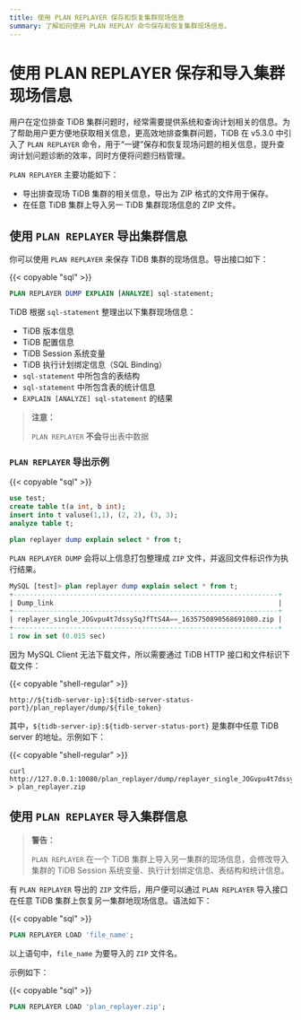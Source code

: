 ```yaml
---
title: 使用 PLAN REPLAYER 保存和恢复集群现场信息
summary: 了解如何使用 PLAN REPLAY 命令保存和恢复集群现场信息。
---
```


# 使用 PLAN REPLAYER 保存和导入集群现场信息

用户在定位排查 TiDB 集群问题时，经常需要提供系统和查询计划相关的信息。为了帮助用户更方便地获取相关信息，更高效地排查集群问题，TiDB 在 v5.3.0 中引入了 `PLAN REPLAYER` 命令，用于“一键”保存和恢复现场问题的相关信息，提升查询计划问题诊断的效率，同时方便将问题归档管理。

`PLAN REPLAYER` 主要功能如下：

- 导出排查现场 TiDB 集群的相关信息，导出为 ZIP 格式的文件用于保存。
- 在任意 TiDB 集群上导入另一 TiDB 集群现场信息的 ZIP 文件。

## 使用 `PLAN REPLAYER` 导出集群信息

你可以使用 `PLAN REPLAYER` 来保存 TiDB 集群的现场信息。导出接口如下：

{{< copyable "sql" >}}

```sql
PLAN REPLAYER DUMP EXPLAIN [ANALYZE] sql-statement;
```

TiDB 根据 `sql-statement` 整理出以下集群现场信息：

- TiDB 版本信息
- TiDB 配置信息
- TiDB Session 系统变量
- TiDB 执行计划绑定信息（SQL Binding）
- `sql-statement` 中所包含的表结构
- `sql-statement` 中所包含表的统计信息
- `EXPLAIN [ANALYZE] sql-statement` 的结果

> **注意：**
>
> `PLAN REPLAYER` **不会**导出表中数据

### `PLAN REPLAYER` 导出示例

{{< copyable "sql" >}}

```sql
use test;
create table t(a int, b int);
insert into t valuse(1,1), (2, 2), (3, 3);
analyze table t;

plan replayer dump explain select * from t;
```

`PLAN REPLAYER DUMP` 会将以上信息打包整理成 `ZIP` 文件，并返回文件标识作为执行结果。

```sql
MySQL [test]> plan replayer dump explain select * from t;
+------------------------------------------------------------------+
| Dump_link                                                        |
+------------------------------------------------------------------+
| replayer_single_JOGvpu4t7dssySqJfTtS4A==_1635750890568691080.zip |
+------------------------------------------------------------------+
1 row in set (0.015 sec)
```

因为 MySQL Client 无法下载文件，所以需要通过 TiDB HTTP 接口和文件标识下载文件：

{{< copyable "shell-regular" >}}

```shell
http://${tidb-server-ip}:${tidb-server-status-port}/plan_replayer/dump/${file_token}
```

其中，`${tidb-server-ip}:${tidb-server-status-port}` 是集群中任意 TiDB server 的地址。示例如下：

{{< copyable "shell-regular" >}}

```shell
curl http://127.0.0.1:10080/plan_replayer/dump/replayer_single_JOGvpu4t7dssySqJfTtS4A==_1635750890568691080.zip > plan_replayer.zip
```

## 使用 `PLAN REPLAYER` 导入集群信息

> **警告：**
>
> `PLAN REPLAYER` 在一个 TiDB 集群上导入另一集群的现场信息，会修改导入集群的 TiDB Session 系统变量、执行计划绑定信息、表结构和统计信息。

有 `PLAN REPLAYER` 导出的 `ZIP` 文件后，用户便可以通过 `PLAN REPLAYER` 导入接口在任意 TiDB 集群上恢复另一集群地现场信息。语法如下：

{{< copyable "sql" >}}

```sql
PLAN REPLAYER LOAD 'file_name';
```

以上语句中，`file_name` 为要导入的 `ZIP` 文件名。

示例如下：

{{< copyable "sql" >}}

```sql
PLAN REPLAYER LOAD 'plan_replayer.zip';
```
